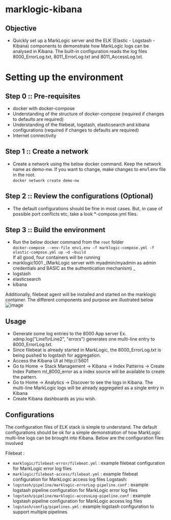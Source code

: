 # marklogic-kibana
## Objective
 * Quickly set up a MarkLogic server and the ELK (Elastic - Logstash - Kibana) components to demonstrate how MarkLogic logs can be analysed in Kibana. The built-in configuration reads the log files 8000_ErrorLog.txt, 8011_ErrorLog.txt and 8011_AccessLog.txt. 
     
# Setting up the environment 

## Step 0 :: Pre-requisites 
* docker with docker-compose
* Understanding of the structure of docker-compose (required if changes to defaults are required) 
* Understanding of the filebeat, logstash, elasticsearch and kibana configurations (required if changes to defaults are required) 
* Internet connectivity

## Step 1 :: Create a network 
* Create a network using the below docker command. Keep the network name as demo-nw. If you want to change, make changes to env1.env file in the root. <br>
 ``` docker network create demo-nw ```
## Step 2 :: Review the configurations (Optional)
* The default configurations should be fine in most cases. But, in case of possible port conflicts etc, take a look \*-compose.yml files. 

## Step 3 :: Build the environment 
* Run the below docker command from the ``` root ``` folder <br>
``` docker-compose --env-file env1.env –f marklogic-compose.yml -f elastic-compose.yml up –d –build ``` <br>
If all good, four containers will be running 
* marklogic1001 _(MarkLogic server with myadmin/myadmin as admin credentials and BASIC as the authentication mechanism) _
* logstash
* elasticsearch
* kibana 

Additionally, filebeat agent will be installed and started on the marklogic container. The different components and purpose are illustrated below
![image](https://user-images.githubusercontent.com/68338060/208221697-7e1aa197-e644-4c89-aa8f-0580e0857029.png)

## Usage
* Generate some log entries to the 8000 App server Ex. xdmp.log("Line1\nLine2", "errors") generates one multi-line entry to 8000_ErrorLog.txt. 
* Since filebeat is already started in MarkLogic, the 8000_ErrorLog.txt is being pushed to logstash for aggregation. 
* Access the Kibana UI at http://<name>:5601 
* Go to Home -> Stack Management -> Kibana -> Index Patterns -> Create Index Pattern 
	ml_8000_error as a index source will be available to create the pattern. 
* Go to Home -> Analytics -> Discover to see the logs in Kibana. The multi-line MarkLogic logs will be already aggregated as a single entry in Kibana
* Create Kibana dashboards as you wish. 

## Configurations
The configuration files of ELK stack is simple to understand. The default configurations should be ok for a simple demonstration of how MarkLogic multi-line logs can be brought into Kibana. Below are the configuration files involved 
	
Filebeat : 
* ```marklogic/filebeat-error/filebeat.yml``` : example filebeat configuration for MarkLogic error log files
* ```marklogic/filebeat-access/filebeat.yml``` : example filebeat configuration for MarkLogic access log files
Logstash:
* ```logstash/pipeline/marklogic-errorLog-pipeline.conf``` : example logstash pipeline configuration for MarkLogic error log files
* ```logstash/pipeline/marklogic-accessLog-pipeline.conf``` : example logstash pipeline configuration for MarkLogic access log files
* ```logstash/config/pipelines.yml``` : example logstash configuration to support multiple pipelines

	

	
